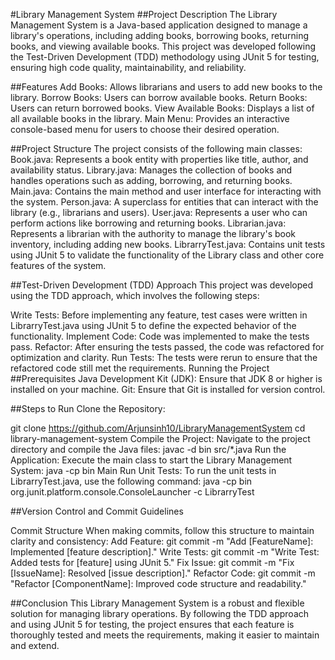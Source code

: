#Library Management System
##Project Description
The Library Management System is a Java-based application designed to manage a library's operations, including adding books, borrowing books, returning books, and viewing available books. This project was developed following the Test-Driven Development (TDD) methodology using JUnit 5 for testing, ensuring high code quality, maintainability, and reliability.

##Features
Add Books: Allows librarians and users to add new books to the library.
Borrow Books: Users can borrow available books.
Return Books: Users can return borrowed books.
View Available Books: Displays a list of all available books in the library.
Main Menu: Provides an interactive console-based menu for users to choose their desired operation.

##Project Structure
The project consists of the following main classes:
Book.java: Represents a book entity with properties like title, author, and availability status.
Library.java: Manages the collection of books and handles operations such as adding, borrowing, and returning books.
Main.java: Contains the main method and user interface for interacting with the system.
Person.java: A superclass for entities that can interact with the library (e.g., librarians and users).
User.java: Represents a user who can perform actions like borrowing and returning books.
Librarian.java: Represents a librarian with the authority to manage the library's book inventory, including adding new books.
LibrarryTest.java: Contains unit tests using JUnit 5 to validate the functionality of the Library class and other core features of the system.


##Test-Driven Development (TDD) Approach
This project was developed using the TDD approach, which involves the following steps:

Write Tests: Before implementing any feature, test cases were written in LibrarryTest.java using JUnit 5 to define the expected behavior of the functionality.
Implement Code: Code was implemented to make the tests pass.
Refactor: After ensuring the tests passed, the code was refactored for optimization and clarity.
Run Tests: The tests were rerun to ensure that the refactored code still met the requirements.
Running the Project
##Prerequisites
Java Development Kit (JDK): Ensure that JDK 8 or higher is installed on your machine.
Git: Ensure that Git is installed for version control.

##Steps to Run
Clone the Repository:

git clone https://github.com/Arjunsinh10/LibraryManagementSystem
cd library-management-system
Compile the Project: Navigate to the project directory and compile the Java files:
javac -d bin src/*.java
Run the Application: Execute the main class to start the Library Management System:
java -cp bin Main
Run Unit Tests: To run the unit tests in LibrarryTest.java, use the following command:
java -cp bin org.junit.platform.console.ConsoleLauncher -c LibrarryTest

##Version Control and Commit Guidelines

Commit Structure
When making commits, follow this structure to maintain clarity and consistency:
Add Feature:
git commit -m "Add [FeatureName]: Implemented [feature description]."
Write Tests:
git commit -m "Write Test: Added tests for [feature] using JUnit 5."
Fix Issue:
git commit -m "Fix [IssueName]: Resolved [issue description]."
Refactor Code:
git commit -m "Refactor [ComponentName]: Improved code structure and readability."

##Conclusion
This Library Management System is a robust and flexible solution for managing library operations. By following the TDD approach and using JUnit 5 for testing, the project ensures that each feature is thoroughly tested and meets the requirements, making it easier to maintain and extend.

